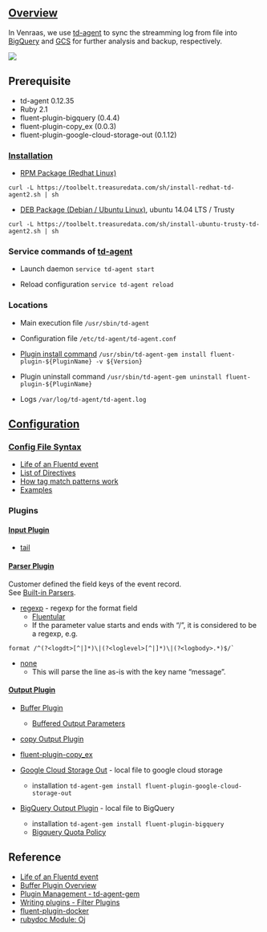 ## [Overview](https://docs.fluentd.org/v1.0/articles/quickstart)
In Venraas, we use [td-agent](https://www.fluentd.org/faqs) to sync the streamming log from file into [BigQuery](https://cloud.google.com/bigquery/) and [GCS](https://cloud.google.com/storage/) for further analysis and backup, respectively.

![](https://drive.google.com/uc?id=1jYL61DTptrXzso7g7KgT1udDF0MtOgZT)

## Prerequisite
* td-agent 0.12.35
* Ruby 2.1
* fluent-plugin-bigquery (0.4.4)
* fluent-plugin-copy_ex (0.0.3)
* fluent-plugin-google-cloud-storage-out (0.1.12)

### [Installation](http://docs.fluentd.org/v0.12/categories/installation)
* [RPM Package (Redhat Linux)](http://docs.fluentd.org/v0.12/articles/install-by-rpm)
```
curl -L https://toolbelt.treasuredata.com/sh/install-redhat-td-agent2.sh | sh
```

* [DEB Package (Debian / Ubuntu Linux)](http://docs.fluentd.org/v0.12/articles/install-by-deb), ubuntu 14.04 LTS / Trusty
```
curl -L https://toolbelt.treasuredata.com/sh/install-ubuntu-trusty-td-agent2.sh | sh
```

### Service commands of [td-agent](http://www.fluentd.org/faqs)
* Launch daemon
`service td-agent start`

* Reload configuration
`service td-agent reload`

### Locations
* Main execution file
`/usr/sbin/td-agent`

* Configuration file
`/etc/td-agent/td-agent.conf`

* [Plugin install command](https://docs.fluentd.org/v0.12/articles/plugin-management)
`/usr/sbin/td-agent-gem install fluent-plugin-${PluginName} -v ${Version}`

* Plugin uninstall command
`/usr/sbin/td-agent-gem uninstall fluent-plugin-${PluginName}`
* Logs
`/var/log/td-agent/td-agent.log`

## [Configuration](https://docs.fluentd.org/v/0.12/configuration)
### [Config File Syntax](https://docs.fluentd.org/v/0.12/configuration/config-file)
* [Life of an Fluentd event](https://www.slideshare.net/tamuraaa/life-of-an-fluentd-event)
* [List of Directives](https://docs.fluentd.org/v/0.12/configuration/config-file#list-of-directives)
* [How tag match patterns work](https://docs.fluentd.org/v/0.12/configuration/config-file#how-match-patterns-work)
* [Examples](https://docs.fluentd.org/v/0.12/configuration/routing-examples)

### Plugins
#### [Input Plugin](https://docs.fluentd.org/v0.12/articles/input-plugin-overview)
* [tail](https://docs.fluentd.org/v0.12/articles/in_tail)

#### [Parser Plugin](http://docs.fluentd.org/v0.12/articles/parser-plugin-overview)
Customer defined the field keys of the event record.  
See [Built-in Parsers](http://docs.fluentd.org/v0.12/articles/parser-plugin-overview#list-of-built-in-parsers).

* [regexp](https://docs.fluentd.org/v0.12/articles/parser_regexp) - regexp for the format field
  * [Fluentular](http://fluentular.herokuapp.com/)
  * If the parameter value starts and ends with “/”, it is considered to be a regexp, e.g.
```
format /^(?<logdt>[^|]*)\|(?<loglevel>[^|]*)\|(?<logbody>.*)$/`
```

* [none](https://docs.fluentd.org/v0.12/articles/parser_none)
  * This will parse the line as-is with the key name “message”.

#### [Output Plugin](https://docs.fluentd.org/v0.12/articles/output-plugin-overview#overview)
* [Buffer Plugin](http://docs.fluentd.org/v0.12/articles/buffer-plugin-overview)
  * [Buffered Output Parameters](http://docs.fluentd.org/v0.12/articles/output-plugin-overview#buffered-output-parameters)

* [copy Output Plugin](http://docs.fluentd.org/v0.12/articles/out_copy)

* [fluent-plugin-copy_ex](https://github.com/sonots/fluent-plugin-copy_ex)

* [Google Cloud Storage Out](https://github.com/matsuokah/fluent-plugin-google-cloud-storage-out) - local file to google cloud storage
  * installation `td-agent-gem install fluent-plugin-google-cloud-storage-out`
  
* [BigQuery Output Plugin](https://github.com/kaizenplatform/fluent-plugin-bigquery) - local file to BigQuery
  * installation `td-agent-gem install fluent-plugin-bigquery`
  * [Bigquery Quota Policy](https://cloud.google.com/bigquery/quota-policy#streaminginserts)

## Reference
* [Life of an Fluentd event](https://www.slideshare.net/tamuraaa/life-of-an-fluentd-event)
* [Buffer Plugin Overview](https://docs.fluentd.org/v/0.12/output)
* [Plugin Management - td-agent-gem](https://docs.fluentd.org/v/0.12/deployment/plugin-management)
* [Writing plugins - Filter Plugins](https://docs.fluentd.org/v0.12/articles/plugin-development)
* [fluent-plugin-docker](https://github.com/edsiper/fluent-plugin-docker/blob/master/lib/fluent/plugin/filter_docker.rb)
* [rubydoc Module: Oj](http://www.rubydoc.info/github/ohler55/oj/Oj#load-class_method)
